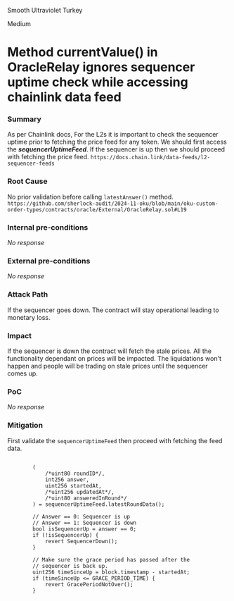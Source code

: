 Smooth Ultraviolet Turkey

Medium

# Method currentValue() in OracleRelay ignores sequencer uptime check while accessing chainlink data feed

### Summary

As per Chainlink docs, For the L2s it is important to check the sequencer uptime prior to fetching the price feed for any token. We should first access the ***sequencerUptimeFeed***. If the sequencer is up then we should proceed with fetching the price feed. 
`https://docs.chain.link/data-feeds/l2-sequencer-feeds`

### Root Cause

No prior validation before calling `latestAnswer()` method.
`https://github.com/sherlock-audit/2024-11-oku/blob/main/oku-custom-order-types/contracts/oracle/External/OracleRelay.sol#L19` 

### Internal pre-conditions

_No response_

### External pre-conditions

_No response_

### Attack Path

If the sequencer goes down. The contract will stay operational leading to monetary loss.

### Impact

If the sequencer is down the contract will fetch the stale prices. All the functionality dependant on prices will be impacted. The liquidations won't happen and people will be trading on stale prices until the sequencer comes up.

### PoC

_No response_

### Mitigation

First validate the `sequencerUptimeFeed` then proceed with fetching the feed data.
```solidity

        (
            /*uint80 roundID*/,
            int256 answer,
            uint256 startedAt,
            /*uint256 updatedAt*/,
            /*uint80 answeredInRound*/
        ) = sequencerUptimeFeed.latestRoundData();

        // Answer == 0: Sequencer is up
        // Answer == 1: Sequencer is down
        bool isSequencerUp = answer == 0;
        if (!isSequencerUp) {
            revert SequencerDown();
        }

        // Make sure the grace period has passed after the
        // sequencer is back up.
        uint256 timeSinceUp = block.timestamp - startedAt;
        if (timeSinceUp <= GRACE_PERIOD_TIME) {
            revert GracePeriodNotOver();
        }
```